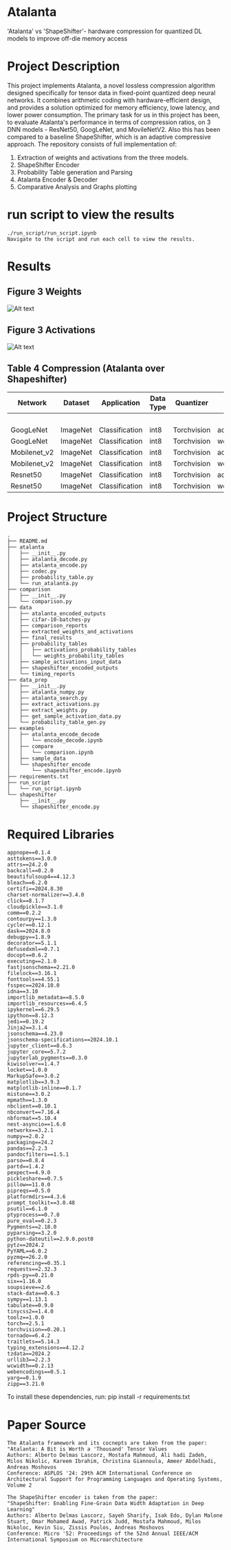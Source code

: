 # Atalanta
'Atalanta' vs 'ShapeShifter'- hardware compression for quantized DL models to improve off-die memory access

# Project Description

This project implements Atalanta, a novel lossless compression algorithm designed specifically for tensor data in fixed-point quantized deep neural networks. It combines arithmetic coding with hardware-efficient design, and provides a solution optimized for memory efficiency, lowe latency, and lower power consumption. The primary task for us in this project has been, to evaluate Atalanta's performance in terms of compression ratios, on 3 DNN models - ResNet50, GoogLeNet, and MovileNetV2. Also this has been compared to a baseline ShapeShifter, which is an adaptive compressive approach.
The repository consists of full implementation of:
1. Extraction of weights and activations from the three models.
2. ShapeShifter Encoder
3. Probability Table generation and Parsing
4. Atalanta Encoder & Decoder
5. Comparative Analysis and Graphs plotting


# run script to view the results
```
./run_script/run_script.ipynb
Navigate to the script and run each cell to view the results.
```

# Results

## Figure 3 Weights
![Alt text](data/final_results/Figure_3_weights.png?raw=true "Figure 3 Activations")

## Figure 3 Activations
![Alt text](data/final_results/Figure_3_activations.png?raw=true "Figure 3 Weights")

## Table 4 Compression (Atalanta over Shapeshifter)

| Network      | Dataset  | Application    | Data Type | Quantizer   | Model        | Compression %         |
|--------------|----------|----------------|-----------|-------------|--------------|-----------------------|
|||||||Atalanta over Shapeshifter|
| GoogLeNet    | ImageNet | Classification | int8      | Torchvision | activations  | 0.008685403452114188  |
| GoogLeNet    | ImageNet | Classification | int8      | Torchvision | weights      | 14.569586779026528    |
| Mobilenet_v2 | ImageNet | Classification | int8      | Torchvision | activations  | -0.5752121834045524   |
| Mobilenet_v2 | ImageNet | Classification | int8      | Torchvision | weights      | 19.522418344835778    |
| Resnet50     | ImageNet | Classification | int8      | Torchvision | activations  | 13.812717864888596    |
| Resnet50     | ImageNet | Classification | int8      | Torchvision | weights      | 16.935287329217065    |



# Project Structure
```
.
├── README.md
├── atalanta
│   ├── __init__.py
│   ├── atalanta_decode.py
│   ├── atalanta_encode.py
│   ├── codec.py
│   ├── probability_table.py
│   └── run_atalanta.py
├── comparison
│   ├── __init__.py
│   └── comparison.py
├── data
│   ├── atalanta_encoded_outputs
│   ├── cifar-10-batches-py
│   ├── comparison_reports
│   ├── extracted_weights_and_activations
│   ├── final_results
│   ├── probability_tables
│   │   ├── activations_probability_tables
│   │   └── weights_probability_tables
│   ├── sample_activations_input_data
│   ├── shapeshifter_encoded_outputs
│   └── timing_reports
├── data_prep
│   ├── __init__.py
│   ├── atalanta_numpy.py
│   ├── atalanta_search.py
│   ├── extract_activations.py
│   ├── extract_weights.py
│   ├── get_sample_activation_data.py
│   └── probability_table_gen.py
├── examples
│   ├── atalanta_encode_decode
│   │   └── encode_decode.ipynb
│   ├── compare
│   │   └── comparison.ipynb
│   ├── sample_data
│   └── shapeshifter_encode
│       └── shapeshifter_encode.ipynb
├── requirements.txt
├── run_script
│   └── run_script.ipynb
└── shapeshifter
    ├── __init__.py
    └── shapeshifter_encode.py
``` 

# Required Libraries
``` 
appnope==0.1.4
asttokens==3.0.0
attrs==24.2.0
backcall==0.2.0
beautifulsoup4==4.12.3
bleach==6.2.0
certifi==2024.8.30
charset-normalizer==3.4.0
click==8.1.7
cloudpickle==3.1.0
comm==0.2.2
contourpy==1.3.0
cycler==0.12.1
dask==2024.8.0
debugpy==1.8.9
decorator==5.1.1
defusedxml==0.7.1
docopt==0.6.2
executing==2.1.0
fastjsonschema==2.21.0
filelock==3.16.1
fonttools==4.55.1
fsspec==2024.10.0
idna==3.10
importlib_metadata==8.5.0
importlib_resources==6.4.5
ipykernel==6.29.5
ipython==8.12.3
jedi==0.19.2
Jinja2==3.1.4
jsonschema==4.23.0
jsonschema-specifications==2024.10.1
jupyter_client==8.6.3
jupyter_core==5.7.2
jupyterlab_pygments==0.3.0
kiwisolver==1.4.7
locket==1.0.0
MarkupSafe==3.0.2
matplotlib==3.9.3
matplotlib-inline==0.1.7
mistune==3.0.2
mpmath==1.3.0
nbclient==0.10.1
nbconvert==7.16.4
nbformat==5.10.4
nest-asyncio==1.6.0
networkx==3.2.1
numpy==2.0.2
packaging==24.2
pandas==2.2.3
pandocfilters==1.5.1
parso==0.8.4
partd==1.4.2
pexpect==4.9.0
pickleshare==0.7.5
pillow==11.0.0
pipreqs==0.5.0
platformdirs==4.3.6
prompt_toolkit==3.0.48
psutil==6.1.0
ptyprocess==0.7.0
pure_eval==0.2.3
Pygments==2.18.0
pyparsing==3.2.0
python-dateutil==2.9.0.post0
pytz==2024.2
PyYAML==6.0.2
pyzmq==26.2.0
referencing==0.35.1
requests==2.32.3
rpds-py==0.21.0
six==1.16.0
soupsieve==2.6
stack-data==0.6.3
sympy==1.13.1
tabulate==0.9.0
tinycss2==1.4.0
toolz==1.0.0
torch==2.5.1
torchvision==0.20.1
tornado==6.4.2
traitlets==5.14.3
typing_extensions==4.12.2
tzdata==2024.2
urllib3==2.2.3
wcwidth==0.2.13
webencodings==0.5.1
yarg==0.1.9
zipp==3.21.0
``` 

To install these dependencies, run:
pip install -r requirements.txt

# Paper Source
``` 
The Atalanta framework and its cocnepts are taken from the paper:
"Atalanta: A Bit is Worth a 'Thousand' Tensor Values
Authors: Alberto Delmas Lascorz, Mostafa Mahmoud, Ali hadi Zadeh, Milos Nikolic, Kareem Ibrahim, Christina Giannoula, Ameer Abdelhadi, Andreas Moshovos
Conference: ASPLOS '24: 29th ACM International Conference on Architectural Support for Programming Languages and Operating Systems, Volume 2

The ShapeShifter encoder is taken from the paper:
"ShapeShifter: Enabling Fine-Grain Data Width Adaptation in Deep Learning"
Authors: Alberto Delmas Lascorz, Sayeh Sharify, Isak Edo, Dylan Malone Stuart, Omar Mohamed Awad, Patrick Judd, Mostafa Mahmoud, Milos Nikoloc, Kevin Siu, Zissis Poulos, Andreas Moshovos
Conference: Micro '52: Proceedings of the 52nd Annual IEEE/ACM International Symposium on Microarchitecture
``` 
